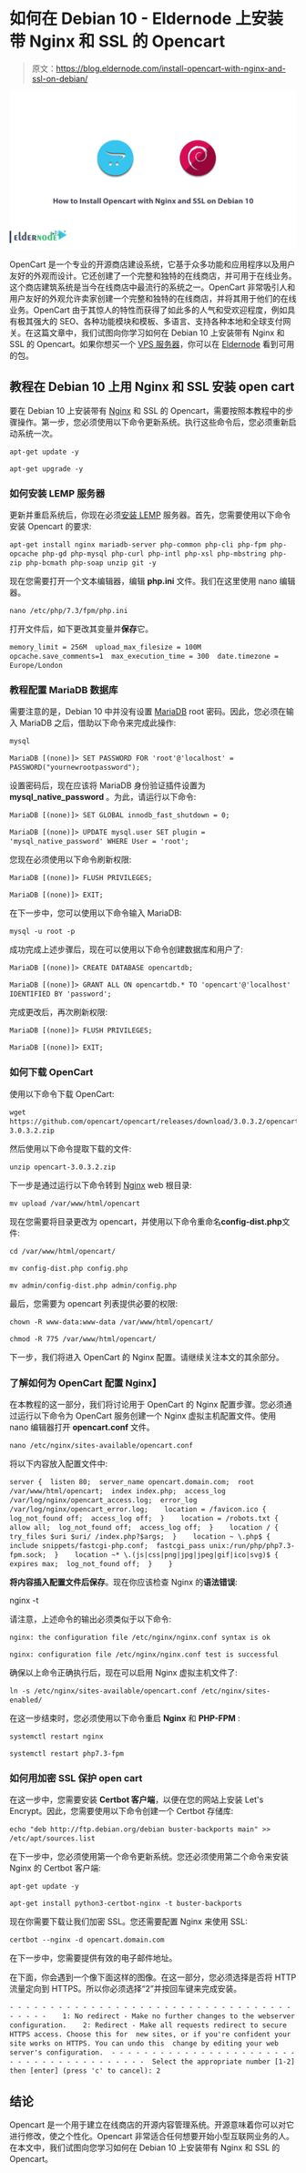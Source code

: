 # 如何在 Debian 10 - Eldernode 上安装带 Nginx 和 SSL 的 Opencart

> 原文：<https://blog.eldernode.com/install-opencart-with-nginx-and-ssl-on-debian/>

![How to Install Opencart with Nginx and SSL on Debian 10](img/4b55b82fe78df632366d53cd47e21d25.png)

OpenCart 是一个专业的开源商店建设系统，它基于众多功能和应用程序以及用户友好的外观而设计。它还创建了一个完整和独特的在线商店，并可用于在线业务。这个商店建筑系统是当今在线商店中最流行的系统之一。OpenCart 非常吸引人和用户友好的外观允许卖家创建一个完整和独特的在线商店，并将其用于他们的在线业务。OpenCart 由于其惊人的特性而获得了如此多的人气和受欢迎程度，例如具有极其强大的 SEO、各种功能模块和模板、多语言、支持各种本地和全球支付网关。在这篇文章中，我们试图向你学习如何在 Debian 10 上安装带有 Nginx 和 SSL 的 Opencart。如果你想买一个 [VPS 服务器](https://eldernode.com/vps/)，你可以在 [Eldernode](https://eldernode.com/) 看到可用的包。

## **教程在 Debian 10 上用 Nginx 和 SSL 安装 open cart**

要在 Debian 10 上安装带有 [Nginx](https://blog.eldernode.com/install-nginx-debian-10/) 和 SSL 的 Opencart，需要按照本教程中的步骤操作。第一步，您必须使用以下命令更新系统。执行这些命令后，您必须重新启动系统一次。

```
apt-get update -y
```

```
apt-get upgrade -y
```

### **如何安装 LEMP 服务器**

更新并重启系统后，你现在必须[安装 LEMP](https://blog.eldernode.com/install-lemp-debian-10/) 服务器。首先，您需要使用以下命令安装 Opencart 的要求:

```
apt-get install nginx mariadb-server php-common php-cli php-fpm php-opcache php-gd php-mysql php-curl php-intl php-xsl php-mbstring php-zip php-bcmath php-soap unzip git -y
```

现在您需要打开一个文本编辑器，编辑 **php.ini** 文件。我们在这里使用 nano 编辑器。

```
nano /etc/php/7.3/fpm/php.ini
```

打开文件后，如下更改其变量并**保存**它。

```
memory_limit = 256M  upload_max_filesize = 100M  opcache.save_comments=1  max_execution_time = 300  date.timezone = Europe/London
```

### **教程配置 MariaDB 数据库**

需要注意的是，Debian 10 中并没有设置 [MariaDB](https://blog.eldernode.com/mariadb-installation-on-ubuntu/) root 密码。因此，您必须在输入 MariaDB 之后，借助以下命令来完成此操作:

```
mysql
```

```
MariaDB [(none)]> SET PASSWORD FOR 'root'@'localhost' = PASSWORD("yournewrootpassword");
```

设置密码后，现在应该将 MariaDB 身份验证插件设置为 **mysql_native_password** 。为此，请运行以下命令:

```
MariaDB [(none)]> SET GLOBAL innodb_fast_shutdown = 0;
```

```
MariaDB [(none)]> UPDATE mysql.user SET plugin = 'mysql_native_password' WHERE User = 'root';
```

您现在必须使用以下命令刷新权限:

```
MariaDB [(none)]> FLUSH PRIVILEGES;
```

```
MariaDB [(none)]> EXIT;
```

在下一步中，您可以使用以下命令输入 MariaDB:

```
mysql -u root -p
```

成功完成上述步骤后，现在可以使用以下命令创建数据库和用户了:

```
MariaDB [(none)]> CREATE DATABASE opencartdb;
```

```
MariaDB [(none)]> GRANT ALL ON opencartdb.* TO 'opencart'@'localhost' IDENTIFIED BY 'password';
```

完成更改后，再次刷新权限:

```
MariaDB [(none)]> FLUSH PRIVILEGES;
```

```
MariaDB [(none)]> EXIT;
```

### **如何下载 OpenCart**

使用以下命令下载 OpenCart:

```
wget https://github.com/opencart/opencart/releases/download/3.0.3.2/opencart-3.0.3.2.zip
```

然后使用以下命令提取下载的文件:

```
unzip opencart-3.0.3.2.zip
```

下一步是通过运行以下命令转到 [Nginx](https://blog.eldernode.com/secure-nginx-encrypt-debian-10/) web 根目录:

```
mv upload /var/www/html/opencart
```

现在您需要将目录更改为 opencart，并使用以下命令重命名**config-dist.php**文件:

```
cd /var/www/html/opencart/
```

```
mv config-dist.php config.php
```

```
mv admin/config-dist.php admin/config.php
```

最后，您需要为 opencart 列表提供必要的权限:

```
chown -R www-data:www-data /var/www/html/opencart/
```

```
chmod -R 775 /var/www/html/opencart/
```

下一步，我们将进入 OpenCart 的 Nginx 配置。请继续关注本文的其余部分。

### **了解如何为 OpenCart** 配置 Nginx】

在本教程的这一部分，我们将讨论用于 OpenCart 的 Nginx 配置步骤。您必须通过运行以下命令为 OpenCart 服务创建一个 Nginx 虚拟主机配置文件。使用 nano 编辑器打开 **opencart.conf** 文件。

```
nano /etc/nginx/sites-available/opencart.conf
```

将以下内容放入配置文件中:

```
server {  listen 80;  server_name opencart.domain.com;  root /var/www/html/opencart;  index index.php;  access_log /var/log/nginx/opencart_access.log;  error_log /var/log/nginx/opencart_error.log;    location = /favicon.ico {  log_not_found off;  access_log off;  }    location = /robots.txt {  allow all;  log_not_found off;  access_log off;  }    location / {  try_files $uri $uri/ /index.php?$args;  }    location ~ \.php$ {  include snippets/fastcgi-php.conf;  fastcgi_pass unix:/run/php/php7.3-fpm.sock;  }    location ~* \.(js|css|png|jpg|jpeg|gif|ico|svg)$ {  expires max;  log_not_found off;  }    }
```

**将内容插入配置文件后保存**。现在你应该检查 Nginx 的**语法错误**:

nginx -t

请注意，上述命令的输出必须类似于以下命令:

```
nginx: the configuration file /etc/nginx/nginx.conf syntax is ok
```

```
nginx: configuration file /etc/nginx/nginx.conf test is successful
```

确保以上命令正确执行后，现在可以启用 Nginx 虚拟主机文件了:

```
ln -s /etc/nginx/sites-available/opencart.conf /etc/nginx/sites-enabled/
```

在这一步结束时，您必须使用以下命令重启 **Nginx** 和 **PHP-FPM** :

```
systemctl restart nginx
```

```
systemctl restart php7.3-fpm
```

### 如何用加密 SSL 保护 open cart

在这一步中，您需要安装 **Certbot 客户端**，以便在您的网站上安装 Let's Encrypt。因此，您需要使用以下命令创建一个 Certbot 存储库:

```
echo "deb http://ftp.debian.org/debian buster-backports main" >> /etc/apt/sources.list
```

在下一步中，您必须使用第一个命令更新系统。您还必须使用第二个命令来安装 Nginx 的 Certbot 客户端:

```
apt-get update -y
```

```
apt-get install python3-certbot-nginx -t buster-backports
```

现在你需要下载让我们加密 SSL。您还需要配置 Nginx 来使用 SSL:

```
certbot --nginx -d opencart.domain.com
```

在下一步中，您需要提供有效的电子邮件地址。

在下面，你会遇到一个像下面这样的图像。在这一部分，您必须选择是否将 HTTP 流量定向到 HTTPS。所以你必须选择“2”并按回车键来完成安装。

```
- - - - - - - - - - - - - - - - - - - - - - - - - - - - - - - - - - - - - - - -    1: No redirect - Make no further changes to the webserver configuration.    2: Redirect - Make all requests redirect to secure HTTPS access. Choose this for  new sites, or if you're confident your site works on HTTPS. You can undo this  change by editing your web server's configuration.  - - - - - - - - - - - - - - - - - - - - - - - - - - - - - - - - - - - - - - - -  Select the appropriate number [1-2] then [enter] (press 'c' to cancel): 2
```

## 结论

Opencart 是一个用于建立在线商店的开源内容管理系统。开源意味着你可以对它进行修改，使之个性化。Opencart 非常适合任何想要开始小型互联网业务的人。在本文中，我们试图向您学习如何在 Debian 10 上安装带有 Nginx 和 SSL 的 Opencart。